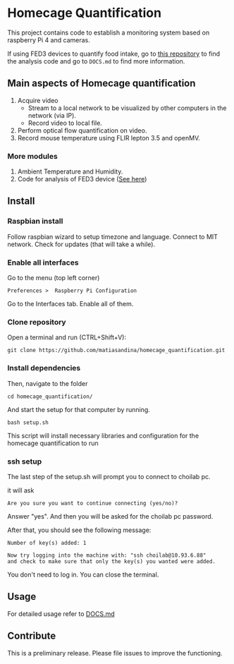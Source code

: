 # Homecage Quantification

This project contains code to establish a monitoring system based on raspberry Pi 4 and cameras. 

If using FED3 devices to quantify food intake, go to [this repository](https://github.com/matiasandina/FED_quantification) to find the analysis code and go to `DOCS.md` to find more information.

## Main aspects of Homecage quantification

1. Acquire video 
	* Stream to a local network to be visualized by other computers in the network (via IP).
	* Record video to local file. 
1. Perform optical flow quantification on video.
1. Record mouse temperature using FLIR lepton 3.5 and openMV.

### More modules 

1. Ambient Temperature and Humidity.
1. Code for analysis of FED3 device ([See here](https://github.com/matiasandina/FED_quantification))


## Install

### Raspbian install

Follow raspbian wizard to setup timezone and language.
Connect to MIT network.
Check for updates (that will take a while).

### Enable all interfaces

Go to the menu (top left corner)

`Preferences >  Raspberry Pi Configuration`

Go to the Interfaces tab. Enable all of them.


### Clone repository

Open a terminal and run (CTRL+Shift+V):

```
git clone https://github.com/matiasandina/homecage_quantification.git
```

### Install dependencies

Then, navigate to the folder

```
cd homecage_quantification/
```

And start the setup for that computer by running.

```
bash setup.sh
```

This script will install necessary libraries and configuration for the homecage quantification to run

### ssh setup

The last step of the setup.sh will prompt you to connect to choilab pc.

it will ask 

```
Are you sure you want to continue connecting (yes/no)?
```

Answer "yes". And then you will be asked for the choilab pc password.

After that, you should see the following message:

```
Number of key(s) added: 1

Now try logging into the machine with: "ssh choilab@10.93.6.88"
and check to make sure that only the key(s) you wanted were added.
```

You don't need to log in. You can close the terminal.

## Usage

For detailed usage refer to [DOCS.md](https://github.com/matiasandina/homecage_quantification/blob/master/DOCS.md)

## Contribute

This is a preliminary release. Please file issues to improve the functioning.